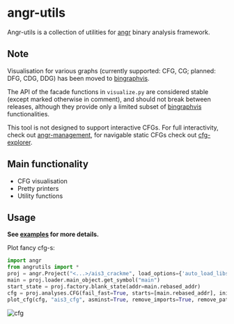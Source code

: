 # angr-utils

Angr-utils is a collection of utilities for [angr](https://github.com/angr/angr) binary analysis framework.

## Note

Visualisation for various graphs (currently supported: CFG, CG; planned: DFG, CDG, DDG) has been moved to [bingraphvis](https://github.com/axt/bingraphvis).

The API of the facade functions in `visualize.py` are considered stable (except marked otherwise in comment), and should not break between releases, although they provide only a limited subset of [bingraphvis](https://github.com/axt/bingraphvis) functionalities.

This tool is not designed to support interactive CFGs. For full interactivity, check out [angr-management](https://github.com/angr/angr-management), for navigable static CFGs check out [cfg-explorer](https://github.com/axt/cfg-explorer).

## Main functionality
* CFG visualisation
* Pretty printers
* Utility functions

## Usage

**See [examples][examples] for more details.**

Plot fancy cfg-s:

```python
import angr
from angrutils import *
proj = angr.Project("<...>/ais3_crackme", load_options={'auto_load_libs':False})
main = proj.loader.main_object.get_symbol("main")
start_state = proj.factory.blank_state(addr=main.rebased_addr)
cfg = proj.analyses.CFG(fail_fast=True, starts=[main.rebased_addr], initial_state=start_state)
plot_cfg(cfg, "ais3_cfg", asminst=True, remove_imports=True, remove_path_terminator=True)  
```

![cfg][cfg]

[cfg]: https://raw.githubusercontent.com/axt/angr-utils/master/examples/plot_cfg/ais3_cfg.png
[examples]: https://github.com/axt/angr-utils/tree/master/examples
